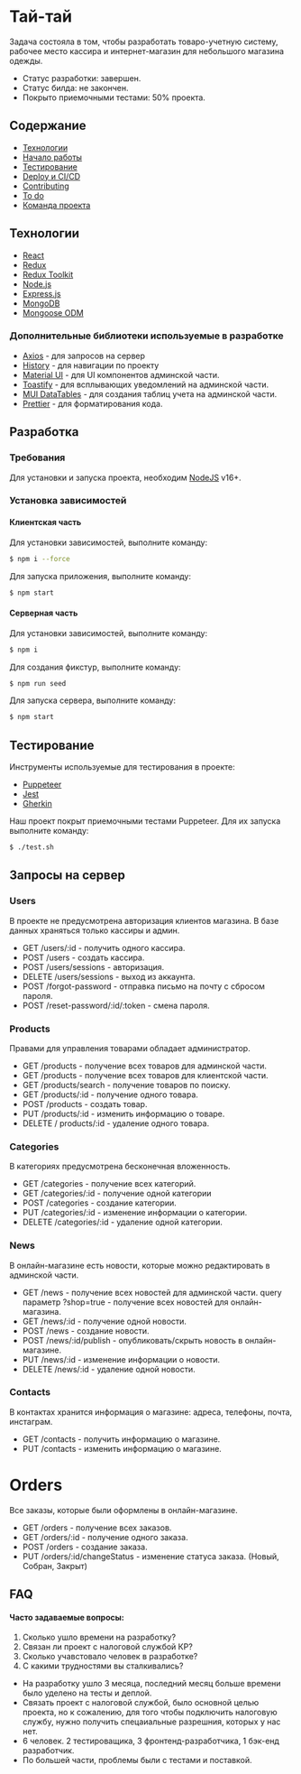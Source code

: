 # Тай-тай
Задача состояла в том, чтобы разработать товаро-учетную систему, рабочее место кассира и интернет-магазин для небольшого магазина одежды.
- Статус разработки: завершен.
- Статус билда: не закончен.
- Покрыто приемочными тестами: 50% проекта.

## Содержание
- [Технологии](#технологии)
- [Начало работы](#начало-работы)
- [Тестирование](#тестирование)
- [Deploy и CI/CD](#deploy-и-ci/cd)
- [Contributing](#contributing)
- [To do](#to-do)
- [Команда проекта](#команда-проекта)


## Технологии
- [React](https://ru.reactjs.org/)
- [Redux](https://redux.js.org/)
- [Redux Toolkit](https://redux-toolkit.js.org/)
- [Node.js](https://nodejs.org/en/)
- [Express.js](https://expressjs.com/ru/)
- [MongoDB](https://www.mongodb.com/)
- [Mongoose ODM](https://mongoosejs.com/)

### Дополнительные библиотеки используемые в разработке
- [Axios](https://www.npmjs.com/package/axios) - для запросов на сервер
- [History](https://www.npmjs.com/package/history) - для навигации по проекту
- [Material UI](https://mui.com/) - для UI компонентов админской части.
- [Toastify](https://www.npmjs.com/package/react-toastify) - для всплывающих уведомлений на админской части.
- [MUI DataTables](https://www.npmjs.com/package//mui-datatables) - для создания таблиц учета на админской части.
- [Prettier](https://prettier.io/) - для форматирования кода.


## Разработка

### Требования
Для установки и запуска проекта, необходим [NodeJS](https://nodejs.org/) v16+.

### Установка зависимостей  

#### Клиентская часть

Для установки зависимостей, выполните команду:
```sh
$ npm i --force
```

Для запуска приложения, выполните команду:
```sh
$ npm start
```

#### Серверная часть

Для установки зависимостей, выполните команду:
```sh
$ npm i
```

Для создания фикстур, выполните команду:
```sh
$ npm run seed
```

Для запуска сервера, выполните команду:
```sh
$ npm start
```

## Тестирование
Инструменты используемые для тестирования в проекте:
- [Puppeteer](https://pptr.dev/)
- [Jest](https://jestjs.io/ru/)
- [Gherkin](https://cucumber.io/docs/gherkin/)

Наш проект покрыт приемочными тестами Puppeteer. Для их запуска выполните команду:
```sh
$ ./test.sh
```

## Запросы на сервер

### Users
В проекте не предусмотрена авторизация клиентов магазина.
В базе данных храняться только кассиры и админ.

- GET /users/:id - получить одного кассира.
- POST /users - создать кассира.
- POST /users/sessions - авторизация.
- DELETE /users/sessions - выход из аккаунта.
- POST /forgot-password - отправка письмо на почту с сбросом пароля.
- POST /reset-password/:id/:token - смена пароля.

### Products
Правами для управления товарами обладает администратор.

- GET /products - получение всех товаров для админской части.
- GET /products - получение всех товаров для клиентской части.
- GET /products/search - получение товаров по поиску.
- GET /products/:id - получение одного товара.
- POST /products - создать товар.
- PUT /products/:id - изменить информацию о товаре.
- DELETE / products/:id - удаление одного товара.

### Categories
В категориях предусмотрена бесконечная вложенность.

- GET /categories - получение всех категорий.
- GET /categories/:id - получение одной категории
- POST /categories - создание категории.
- PUT /categories/:id - изменение информации о категории.
- DELETE /categories/:id - удаление одной категории.

### News
В онлайн-магазине есть новости, которые можно редактировать в админской части.

- GET /news - получение всех новостей для админской части. query параметр ?shop=true - получение всех новостей для онлайн-магазина.
- GET /news/:id - получение одной новости.
- POST /news - создание новости.
- POST /news/:id/publish - опубликовать/скрыть новость в онлайн-магазине.
- PUT /news/:id - изменение информации о новости.
- DELETE /news/:id - удаление одной новости.

### Contacts
В контактах хранится информация о магазине: адреса, телефоны, почта, инстаграм.

- GET /contacts - получить информацию о магазине.
- PUT /contacts - изменить информацию о магазине.

# Orders
Все заказы, которые были оформлены в онлайн-магазине.

- GET /orders - получение всех заказов.
- GET /orders/:id - получение одного заказа.
- POST /orders - создание заказа.
- PUT /orders/:id/changeStatus - изменение статуса заказа. (Новый, Собран, Закрыт)


###


## FAQ
#### Часто задаваемые вопросы:
1. Сколько ушло времени на разработку?
2. Связан ли проект с налоговой службой КР?
3. Сколько учавстовало человек в разработке?
4. С какими трудностями вы сталкивались?

- На разработку ушло 3 месяца, последний месяц больше времени было уделено на тесты и деплой.
- Связать проект с налоговой службой, было основной целью проекта, но к сожалению, для того чтобы подключить налоговую службу, нужно получить спецаиальные разрешния, которых у нас нет.
- 6 человек. 2 тестироващика, 3 фронтенд-разработчика, 1 бэк-енд разработчик.
- По большей части, проблемы были с тестами и поставкой.
